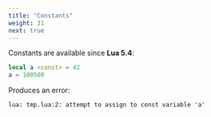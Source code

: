 ```yaml
---
title: "Constants"
weight: 31
next: true
---
```


Constants are available since **Lua 5.4**:

```lua
local a <const> = 42
a = 100500
```

Produces an error:

```txt {.fs90 .output}
lua: tmp.lua:2: attempt to assign to const variable 'a'
```
